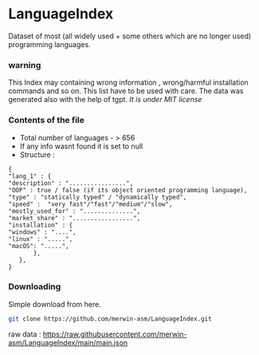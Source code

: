 # LanguageIndex
Dataset of most (all widely used + some others which are no longer used) programming languages.

### warning 
This Index may containing wrong information , wrong/harmful installation commands and so on. This list have to be used with care.
The data was generated also with the help of tgpt.
*It is under MIT license*

### Contents of the file 
- Total number of languages - > 656
- If any info wasnt found it is set to null
- Structure :
```
{
"lang_1" : {
"description" : "................",
"OOP" : true / false (if its object oriented programming language),
"type" : "statically typed" / "dynamically typed",
"speed" :  "very fast"/"fast"/"medium"/"slow",
"mostly_used_for" : "..............",
"market_share" : ".................",
"installation" : {
"windows" : "....",
"linux" : ".....",
"macOS": ".....",
       },
   },
}
```


### Downloading
Simple download from here.

```sh
git clone https://github.com/merwin-asm/LanguageIndex.git 
```

raw data  : https://raw.githubusercontent.com/merwin-asm/LanguageIndex/main/main.json

